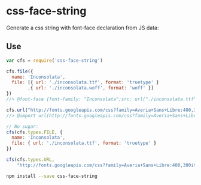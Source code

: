 
css-face-string
===============

Generate a css string with font-face declaration from JS data:

Use
---

```javascript
var cfs = require('css-face-string')

cfs.file({
  name: 'Inconsolata',
  file: [{ url: './inconsolata.ttf', format: 'truetype' }
        ,{ url: './inconsolata.woff', format: 'woff' }]
})
//> @font-face {font-family: "Inconsolata";src: url("./inconsolata.ttf") format("truetype"), url("./inconsolata.woff") format("woff");

cfs.url("http://fonts.googleapis.com/css?family=Averia+Sans+Libre:400,300italic,700")
//> @import url(http://fonts.googleapis.com/css?family=Averia+Sans+Libre:400,300italic,700);

// No sugar:
cfs(cfs.types.FILE, {
  name: 'Inconsolata',
  file: { url: './inconsolata.ttf', format: 'truetype' }
})

cfs(cfs.types.URL,
    "http://fonts.googleapis.com/css?family=Averia+Sans+Libre:400,300italic,700")

```

```bash
npm install --save css-face-string
```
